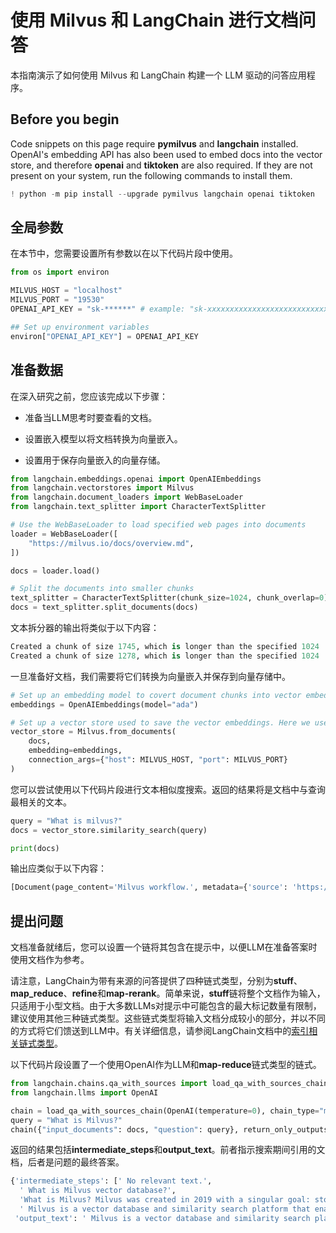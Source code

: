 使用 Milvus 和 LangChain 进行文档问答
============================

本指南演示了如何使用 Milvus 和 LangChain 构建一个 LLM 驱动的问答应用程序。

Before you begin
----------------

Code snippets on this page require **pymilvus** and **langchain** installed. OpenAI's embedding API has also been used to embed docs into the vector store, and therefore **openai** and **tiktoken** are also required. If they are not present on your system, run the following commands to install them.

```python
! python -m pip install --upgrade pymilvus langchain openai tiktoken

```

全局参数
----

在本节中，您需要设置所有参数以在以下代码片段中使用。

```python
from os import environ

MILVUS_HOST = "localhost"
MILVUS_PORT = "19530"
OPENAI_API_KEY = "sk-******" # example: "sk-xxxxxxxxxxxxxxxxxxxxxxxxxxxxxxxxxxxxxxxx"

## Set up environment variables
environ["OPENAI_API_KEY"] = OPENAI_API_KEY

```

准备数据
----

在深入研究之前，您应该完成以下步骤：

* 准备当LLM思考时要查看的文档。

* 设置嵌入模型以将文档转换为向量嵌入。

* 设置用于保存向量嵌入的向量存储。

```python
from langchain.embeddings.openai import OpenAIEmbeddings
from langchain.vectorstores import Milvus
from langchain.document_loaders import WebBaseLoader
from langchain.text_splitter import CharacterTextSplitter

# Use the WebBaseLoader to load specified web pages into documents
loader = WebBaseLoader([
    "https://milvus.io/docs/overview.md",
])

docs = loader.load()

# Split the documents into smaller chunks
text_splitter = CharacterTextSplitter(chunk_size=1024, chunk_overlap=0)
docs = text_splitter.split_documents(docs)

```

文本拆分器的输出将类似于以下内容：

```python
Created a chunk of size 1745, which is longer than the specified 1024
Created a chunk of size 1278, which is longer than the specified 1024

```

一旦准备好文档，我们需要将它们转换为向量嵌入并保存到向量存储中。

```python
# Set up an embedding model to covert document chunks into vector embeddings.
embeddings = OpenAIEmbeddings(model="ada")

# Set up a vector store used to save the vector embeddings. Here we use Milvus as the vector store.
vector_store = Milvus.from_documents(
    docs,
    embedding=embeddings,
    connection_args={"host": MILVUS_HOST, "port": MILVUS_PORT}
)

```

您可以尝试使用以下代码片段进行文本相似度搜索。返回的结果将是文档中与查询最相关的文本。

```python
query = "What is milvus?"
docs = vector_store.similarity_search(query)

print(docs)

```

输出应类似于以下内容：

```python
[Document(page_content='Milvus workflow.', metadata={'source': 'https://milvus.io/docs/overview.md', 'title': 'Introduction Milvus documentation', 'description': 'Milvus is an open-source vector database designed specifically for AI application development, embeddings similarity search, and MLOps v2.2.x.', 'language': 'en'}), Document(page_content="Installat...rved.", metadata={'source': 'https://milvus.io/docs/overview.md', 'title': 'Introduction Milvus documentation', 'description': 'Milvus is an open-source vector database designed specifically for AI application development, embeddings similarity search, and MLOps v2.2.x.', 'language': 'en'}), Document(page_content='Introduction ... Milvus is able to analyze the correlation between two vectors by calculating their similarity distance. If the two embedding vectors are very similar, it means that the original data sources are similar as well.', metadata={'source': 'https://milvus.io/docs/overview.md', 'title': 'Introduction Milvus documentation', 'description': 'Milvus is an open-source vector database designed specifically for AI application development, embeddings similarity search, and MLOps v2.2.x.', 'language': 'en'}), Document(page_content="Key concepts...search algorithms are used to accelerate the searching process. If the two embedding vectors are very similar, it means that the original data sources are similar as well.Why Milvus?", metadata={'source': 'https://milvus.io/docs/overview.md', 'title': 'Introduction Milvus documentation', 'description': 'Milvus is an open-source vector database designed specifically for AI application development, embeddings similarity search, and MLOps v2.2.x.', 'language': 'en'})]

```

提出问题
----

文档准备就绪后，您可以设置一个链将其包含在提示中，以便LLM在准备答案时使用文档作为参考。

请注意，LangChain为带有来源的问答提供了四种链式类型，分别为**stuff**、**map_reduce**、**refine**和**map-rerank**。简单来说，**stuff**链将整个文档作为输入，只适用于小型文档。由于大多数LLMs对提示中可能包含的最大标记数量有限制，建议使用其他三种链式类型。这些链式类型将输入文档分成较小的部分，并以不同的方式将它们馈送到LLM中。有关详细信息，请参阅LangChain文档中的[索引相关链式类型](https://docs.langchain.com/docs/components/chains/index_related_chains)。

以下代码片段设置了一个使用OpenAI作为LLM和**map-reduce**链式类型的链式。

```python
from langchain.chains.qa_with_sources import load_qa_with_sources_chain
from langchain.llms import OpenAI

chain = load_qa_with_sources_chain(OpenAI(temperature=0), chain_type="map_reduce", return_intermediate_steps=True)
query = "What is Milvus?"
chain({"input_documents": docs, "question": query}, return_only_outputs=True)

```

返回的结果包括**intermediate_steps**和**output_text**。前者指示搜索期间引用的文档，后者是问题的最终答案。

```python
{'intermediate_steps': [' No relevant text.',
  ' What is Milvus vector database?',
  'What is Milvus? Milvus was created in 2019 with a singular goal: store, index, and manage massive embedding vectors generated by deep neural networks and other machine learning (ML) models. As a database specifically designed to handle queries over input vectors, it is capable of indexing vectors on a trillion scale. Unlike existing relational databases which mainly deal with structured data following a pre-defined pattern, Milvus is designed from the bottom-up to handle embedding vectors converted from unstructured data.',
  ' Milvus is a vector database and similarity search platform that enables users to quickly and accurately search for semantically similar vectors in an unstructured data repository. It uses modern embedding techniques to convert unstructured data to embedding vectors, and approximate nearest neighbor (ANN) search algorithms to accelerate the searching process.'],
 'output_text': ' Milvus is a vector database and similarity search platform that enables users to quickly and accurately search for semantically similar vectors in an unstructured data repository. It uses modern embedding techniques to convert unstructured data to embedding vectors, and approximate nearest neighbor (ANN) search algorithms to accelerate the searching process.SOURCES: https://milvus.io/docs/overview.md'}

```
